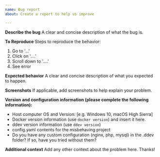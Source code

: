 ```yaml
---
name: Bug report
about: Create a report to help us improve

---
```


**Describe the bug**
A clear and concise description of what the bug is.

**To Reproduce**
Steps to reproduce the behavior:
1. Go to '...'
2. Click on '....'
3. Scroll down to '....'
4. See error

**Expected behavior**
A clear and concise description of what you expected to happen.

**Screenshots**
If applicable, add screenshots to help explain your problem.

**Version and configuration information (please complete the following information):**
 - Host computer OS and Version: [e.g. Windows 10, macOS High Sierra]
 - Docker version information (use `docker version`) and insert it here.
 - ddev version information (use `ddev version`)
 - config.yaml contents for the misbehaving project
 - Do you have any custom configuration (nginx, php, mysql) in the .ddev folder? If so, have you tried without them?

**Additional context**
Add any other context about the problem here. Thanks!
